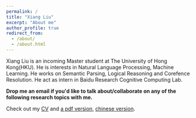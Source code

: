 ```yaml
---
permalink: /
title: "Xiang Liu"
excerpt: "About me"
author_profile: true
redirect_from: 
  - /about/
  - /about.html
---
```




Xiang Liu is an incoming Master student at The University of Hong Kong(HKU). He is interests in Natural Language Processing, Machine Learning. He works on Semantic Parsing, Logical Reasoning and Corefence Resolution. He act as intern in Baidu Research Cognitive Computing Lab.

**Drop me an email if you'd like to talk about/collaborate on any of the following research topics with me.**

Check out my [CV](https://dominic789654.github.io/cv/)
and [a pdf version](https://dominic789654.github.io/files/cv_en.pdf), [chinese version](https://dominic789654.github.io/files/cv_cn.pdf).

<!-- **Research Interests**
  * Molecule Generation
  * Molecule Design
  * AI for Science (Biology/Physics/etc)
  * Natural Language Processing
  * Deep Graph Learning
  * Machine Learning for Discovery  -->
  


